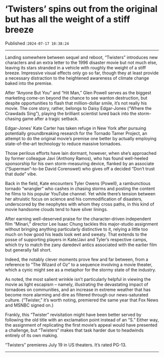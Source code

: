 # ‘Twisters’ spins out from the original but has all the weight of a stiff breeze

Published :`2024-07-17 10:38:24`

---

Landing somewhere between sequel and reboot, “Twisters” introduces new characters and an extra letter to the 1996 disaster movie but not much else, leaving its stars stranded in a vehicle with roughly the weight of a stiff breeze. Impressive visual effects only go so far, though they at least provide a necessary distraction to the heightened awareness of climate change baked into the premise.

After “Anyone But You” and “Hit Man,” Glen Powell serves as the biggest marketing come-on beyond the chance to see wanton destruction, but despite opportunities to flash that million-dollar smile, it’s not really his movie. The core story, rather, belongs to Daisy Edgar-Jones (“Where the Crawdads Sing”), playing the brilliant scientist lured back into the storm-chasing game after a tragic setback.

Edgar-Jones’ Kate Carter has taken refuge in New York after pursuing potentially groundbreaking research for the Tornado Tamer Project, an attempt to do the original movie’s premise one better by actually employing state-of-the-art technology to reduce massive tornadoes.

Those perilous efforts have lain dormant, however, when she’s approached by former colleague Javi (Anthony Ramos), who has found well-heeled sponsorship for his own storm-measuring device, flanked by an associate (“Superman”-to-be David Corenswet) who gives off a decided “Don’t trust that dude” vibe.

Back in the field, Kate encounters Tyler Owens (Powell), a rambunctious tornado “wrangler” who cashes in chasing storms and posting the content he films to his popular YouTube channel. Yet while there’s tension between her altruistic focus on science and his commodification of disasters, underscored by the neophytes with whom they cross paths, in this kind of movie handsome clouds tend to have silver linings.

After earning well-deserved praise for the character-driven independent film “Minari,” director Lee Isaac Chung tackles this major-studio assignment without bringing anything particularly distinctive to it, relying a little too much on how good his leads look wet and sweaty. That extends to the posse of supporting players in Kate/Javi and Tyler’s respective camps, which try to match the zany daredevil antics associated with the earlier film but generally fall short.

Indeed, the notably clever moments prove few and far between, from a reference to “The Wizard of Oz” to a sequence involving a movie theater, which a cynic might see as a metaphor for the stormy state of the industry.

As noted, the most salient wrinkle isn’t particularly helpful in viewing the movie as light escapism – namely, illustrating the devastating impact of tornadoes on communities, and an increase in extreme weather that has become more alarming and dire as filtered through our news-saturated culture. (“Twister,” it’s worth noting, premiered the same year that Fox News and MSNBC signed on.)

Frankly, this “Twister” revisitation might have been better served by following the old title with an exclamation point instead of an “S.” Either way, the assignment of replicating the first movie’s appeal would have presented a challenge, but “Twisters” makes that task harder due to headwinds entirely of its own making.

“Twisters” premieres July 19 in US theaters. It’s rated PG-13.

---

